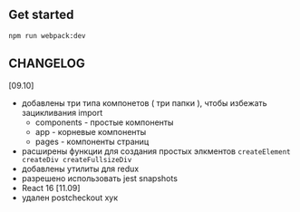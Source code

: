 ## Get started

```
npm run webpack:dev
```

## CHANGELOG

[09.10]
* добавлены три типа компонетов ( три папки ), чтобы избежать зацикливания  import
  - components -  простые компоненты
  - app -  корневые компоненты 
  - pages -  компоненты страниц
* расширены функции для создания простых элкментов ``createElement  createDiv createFullsizeDiv``
* добавлены утилиты для  redux
* разрешено использовать jest snapshots
* React 16
[11.09]
* удален postcheckout хук

